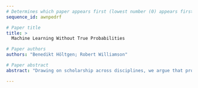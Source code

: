 ```yaml
--- 
# Determines which paper appears first (lowest number (0) appears first)
sequence_id: awnpedrf

# Paper title 
title: >
  Machine Learning Without True Probabilities

# Paper authors 
authors: "Benedikt Höltgen; Robert Williamson"

# Paper abstract 
abstract: "Drawing on scholarship across disciplines, we argue that probabilities are constructed rather than discovered and show how this is important for Machine Learning, especially in social settings. We criticise the conventional notion of datapoints as sampled from a true distribution and propose an alternative mathematical framework that allows to analyse learning. We highlight problematic aspects of common reasoning and rhetoric about probabilities in the context of social predictions. We also strengthen the case that (probabilistic) Machine Learning models cannot be separated from the choices that went into their construction and from the task they were meant for."

--- 
```

